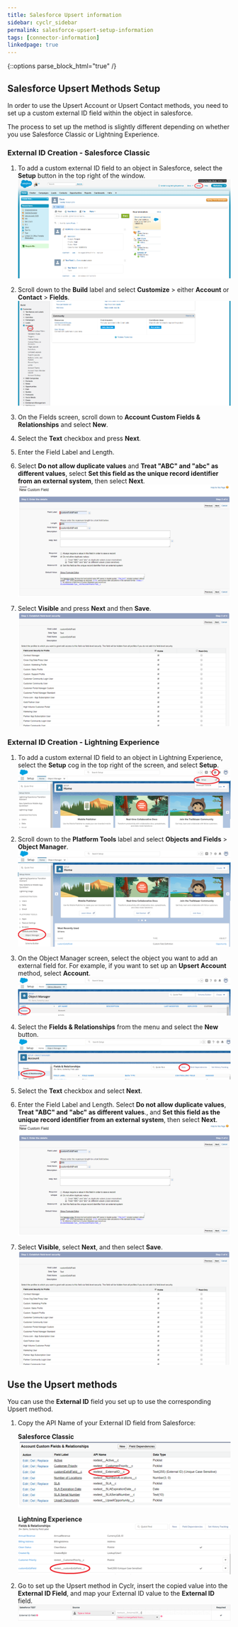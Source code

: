 ```yaml
---
title: Salesforce Upsert information
sidebar: cyclr_sidebar
permalink: salesforce-upsert-setup-information
tags: [connector-information]
linkedpage: true
---
```

{::options parse_block_html="true" /}
<section class="card">

## Salesforce Upsert Methods Setup

In order to use the Upsert Account or Upsert Contact methods, you need to set up a custom external ID field within the object in salesforce.

The process to set up the method is slightly different depending on whether you use Salesforce Classic or Lightning Experience.

</section>
<section class="card">

### External ID Creation - Salesforce Classic

1. To add a custom external ID field to an object in Salesforce, select the **Setup** button in the top right of the window.
    ![](./images/external_id_setup_button.png)

2. Scroll down to the **Build** label and select **Customize** > either **Account** or **Contact** > **Fields**.
    ![](./images/salesforce_external_id_customize.png)

3. On the Fields screen, scroll down to **Account Custom Fields & Relationships** and select **New**.
4. Select the **Text** checkbox and press **Next**.
5. Enter the Field Label and Length. 
6. Select **Do not allow duplicate values** and **Treat "ABC" and "abc" as different values**, select  **Set this field as the unique record identifier from an external system**, then select **Next**.
    ![](./images/salesforce_custom_fields_setup.png)
6. Select **Visible** and press **Next** and then **Save**.
    ![](./images/salesforce_custom_fields_visible.png)


</section>
<section class="card">

### External ID Creation - Lightning Experience

1. To add a custom external ID field to an object in Lightning Experience, select the **Setup** cog in the top right of the screen, and select **Setup**.
    ![](./images/external_id_setup_button-lightning.png)

2. Scroll down to the **Platform Tools** label and select **Objects and Fields** > **Object Manager**.
    ![](./images/object_manager_menu_item-lightning.png)

3. On the Object Manager screen, select the object you want to add an external field for.  For example, if you want to set up an **Upsert Account** method, select **Account**.
    ![](./images/object_manager-lightning.png)

4. Select the **Fields & Relationships** from the menu and select the **New** button.
    ![](./images/new_field-lightning.png)
5. Select the **Text** checkbox and select **Next**.
6. Enter the Field Label and Length. Select **Do not allow duplicate values**, **Treat "ABC" and "abc" as different values**., and  **Set this field as the unique record identifier from an external system**, then select **Next**.
    ![](./images/salesforce_custom_fields_setup.png)
7. Select **Visible**, select **Next**, and then select **Save**.
    ![](./images/salesforce_custom_fields_visible.png)

## Use the Upsert methods
 
You can use the **External ID** field you set up to use the corresponding Upsert method.

1. Copy the API Name of your External ID field from Salesforce:

    **Salesforce Classic**
    ![](./images/salesforce_custom_fields_api_name.png)

    **Lightning Experience**
    ![](./images/salesforce_custom_fields_api_name-lightning.png)

2. Go to set up the Upsert method in Cyclr, insert the copied value into the **External ID Field**, and map your External ID value to the **External ID** field.
    ![](./images/salesforce_custom_fields_cyclr.png)

</section>
